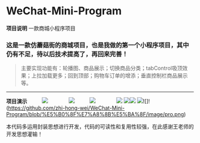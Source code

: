 # WeChat-Mini-Program
**项目说明**
一款商城小程序项目
### 这是一款仿蘑菇街的商城项目，也是我做的第一个小程序项目，其中仍有不足，待以后技术提高了，再回来完善！
> 主要实现功能有：轮播图、商品展示；切换商品分类；tabControl吸顶效果；上拉加载更多；回到顶部；购物车订单的增添；垂直控制栏商品展示等。
---
**项目演示**
&nbsp;
&emsp;&emsp;![](https://github.com/zhi-hong-wei/WeChat-Mini-Program/blob/%E5%B0%8F%E7%A8%8B%E5%BA%8F/image/home-2.png)&emsp;&emsp;&emsp;&emsp;![](https://github.com/zhi-hong-wei/WeChat-Mini-Program/blob/%E5%B0%8F%E7%A8%8B%E5%BA%8F/image/home.png)
&nbsp;
&emsp;&emsp;![](https://github.com/zhi-hong-wei/WeChat-Mini-Program/blob/%E5%B0%8F%E7%A8%8B%E5%BA%8F/image/category.png)&emsp;&emsp;&emsp;&emsp;![](https://github.com/zhi-hong-wei/WeChat-Mini-Program/blob/%E5%B0%8F%E7%A8%8B%E5%BA%8F/image/cart.png)
![](https://github.com/zhi-hong-wei/WeChat-Mini-Program/blob/%E5%B0%8F%E7%A8%8B%E5%BA%8F/image/detail.png)![](https://github.com/zhi-hong-wei/WeChat-Mini-Program/blob/%E5%B0%8F%E7%A8%8B%E5%BA%8F/image/xiangqing.png)
![](https://github.com/zhi-hong-wei/WeChat-Mini-Program/blob/%E5%B0%8F%E7%A8%8B%E5%BA%8F/image/commend.png)![]!(https://github.com/zhi-hong-wei/WeChat-Mini-Program/blob/%E5%B0%8F%E7%A8%8B%E5%BA%8F/image/pro.png)[](https://github.com/zhi-hong-wei/WeChat-Mini-Program/blob/%E5%B0%8F%E7%A8%8B%E5%BA%8F/image/login.png)



本代码多运用封装思想进行开发，代码的可读性和复用性较强，在此感谢王老师的开发思想灌输！
